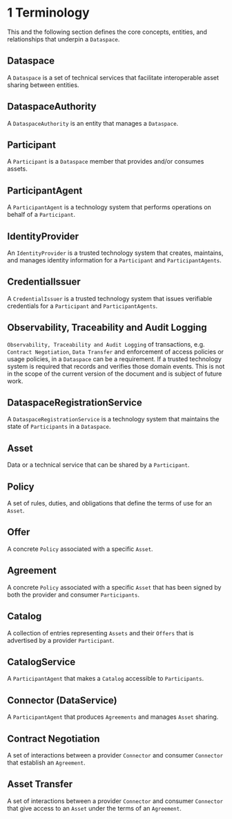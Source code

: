 # 1 Terminology

This and the following section defines the core concepts, entities, and relationships that underpin a `Dataspace`.

## Dataspace

A `Dataspace` is a set of technical services that facilitate interoperable asset sharing between entities.

## DataspaceAuthority

A `DataspaceAuthority` is an entity that manages a `Dataspace`.

## Participant

A `Participant` is a `Dataspace` member that provides and/or consumes assets.

## ParticipantAgent

A `ParticipantAgent` is a technology system that performs operations on behalf of a `Participant`.

## IdentityProvider

An `IdentityProvider` is a trusted technology system that creates, maintains, and manages identity information for a `Participant` and `ParticipantAgents`.

## CredentialIssuer

A `CredentialIssuer` is a trusted technology system that issues verifiable credentials for a `Participant` and `ParticipantAgents`.

## Observability, Traceability and Audit Logging

`Observability, Traceability and Audit Logging` of transactions, e.g. `Contract Negotiation`, `Data Transfer` and enforcement of access policies or usage policies, in a `Dataspace` can be a requirement.
If a  trusted technology system is required that records and verifies those domain events. This is not in the scope of the current version of the document and is subject of future work.

## DataspaceRegistrationService

A `DataspaceRegistrationService` is a technology system that maintains the state of `Participants` in a `Dataspace`.

## Asset

Data or a technical service that can be shared by a `Participant`.

## Policy

A set of rules, duties, and obligations that define the terms of use for an `Asset`.

## Offer

A concrete `Policy` associated with a specific `Asset`.

## Agreement

A concrete `Policy` associated with a specific `Asset` that has been signed by both the provider and consumer `Participants`.

## Catalog

A collection of entries representing `Assets` and their `Offers` that is advertised by a provider `Participant`.

## CatalogService

A `ParticipantAgent` that makes a `Catalog` accessible to `Participants`.

## Connector (DataService)

A `ParticipantAgent` that produces `Agreements` and manages `Asset` sharing.

## Contract Negotiation

A set of interactions between a provider `Connector` and consumer `Connector` that establish an `Agreement`.

## Asset Transfer

A set of interactions between a provider `Connector` and consumer `Connector` that give access to an `Asset` under the terms of an `Agreement`.
